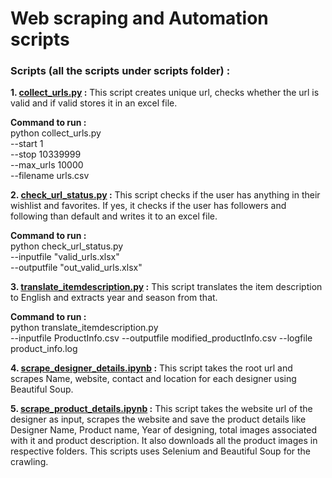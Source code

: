 # Web scraping and Automation scripts


### Scripts (all the scripts under scripts folder) :

**1. [collect_urls.py](scripts/collect_urls.py) :** This script creates unique url, checks whether the url is valid and if valid stores it in an excel file.

__Command to run :__       
python collect_urls.py \
--start 1 \
--stop 10339999 \
--max_urls 10000 \
--filename urls.csv


**2. [check_url_status.py](scripts/check_url_status.py)  :** This script checks if the user has anything in their wishlist and favorites. If yes, it checks if the user has followers and following than default and writes it to an excel file.

__Command to run :__        
python check_url_status.py \
--inputfile "valid_urls.xlsx" \
--outputfile "out_valid_urls.xlsx"


**3. [translate_itemdescription.py](scripts/translate_itemdescription.py)  :** This script translates the item description to English and extracts year and season from that.

__Command to run :__        
python translate_itemdescription.py \
--inputfile ProductInfo.csv 
--outputfile modified_productInfo.csv 
--logfile product_info.log


**4. [scrape_designer_details.ipynb](/scrape_designer_details.ipynb)  :** This script takes the root url and scrapes Name, website, contact and location for each designer using Beautiful Soup.


**5. [scrape_product_details.ipynb](/scrape_product_details.ipynb)  :** This script takes the website url of the designer as input, scrapes the website and save the product details like Designer Name, Product name, Year of designing, total images associated with it and product description. It also downloads all the product images in respective folders. This scripts uses Selenium and Beautiful Soup for the crawling.
